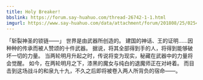 ```yaml
---
title: Holy Breaker! 
bbslink: https://forum.say-huahuo.com/thread-26742-1-1.html
imgurl: https://www.say-huahuo.com/data/attachment/forum/201808/25/025438xd822k3zt2d2t2ee.jpg
---
```


「斩裂神圣的锁链——」
世界是由武器所创造的。
建国的神话、王的证明……因种种的传承而被人赞颂的十件武器。
据说，将其全部得到手的人，将得到能够破坏一切的力量。
当两轮明月升起之时，传说将变为现实，秘藏在武器中的力量将会觉醒。
如今，在两轮明月之下，漆黑的魔女与纯白的退魔师正在对峙着。
而目击到这场战斗的和泉九十九，不久之后即将被卷入两人所背负的宿命——。<!--more-->
